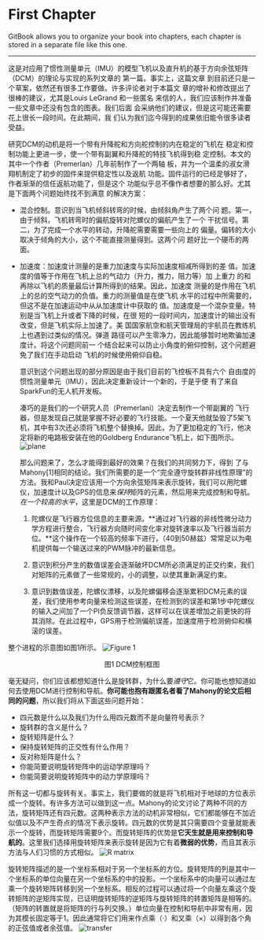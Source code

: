 # First Chapter

GitBook allows you to organize your book into chapters, 
each chapter is stored in a separate file like this one.

***
  这是对应用了惯性测量单元（IMU）的模型飞机以及直升机的基于方向余弦矩阵（DCM）的理论与实现的系列文章的
第一篇。事实上，这篇文章
到目前还只是一个草案，依然还有很多工作要做。许多评论者对于本篇文
章的增补和修改提出了很棒的建议，尤其是Louis LeGrand 和一些匿名
来信的人，我们应该制作并准备一些文章中还没有包含的图表。我们后面
会采纳他们的建议，但是这可能还需要花上很长一段时间。在此期间，我
们认为我们迄今得到的成果依旧能令很多读者受益。

  研究DCM的动机是将一个带有升降舵和方向舵控制的内在稳定的飞机在
稳定和控制功能上更进一步，使一个带有副翼和升降舵的特技飞机得到稳
定控制。本文的其中一个作者（Premerlan）几年前制作了一个两轴
板，并为一个温柔的淑女滑翔机制定了初步的固件来提供稳定性以及返航
功能。固件运行的已经足够好了，作者渐渐的信任返航功能了，但是这个
功能似乎总不像作者想要的那么好。尤其是下面两个问题始终找不到满意
的解决方案：	

* 混合控制。意识到当飞机倾斜转弯的时候，由倾斜角产生了两个问
题。第一，由于倾斜，飞机转弯时的偏航旋转对陀螺仪的偏航产生了一个
干扰信号。第二，为了完成一个水平的转动，升降舵需要需要一些向上的
偏量。偏转的大小取决于倾角的大小，这个不能直接测量得到。这两个问
题好比一个硬币的两面。

* 加速度：加速度计测量的是重力加速度与实际加速度相减所得到的差
值。加速度的值等于作用在飞机上总的气动力（升力，推力，阻力等）加
上重力 的和再除以飞机的质量最后计算所得到的结果。因此，加速度
测量的是作用在飞机上的总的空气动力的负值。重力的测量值是在使飞机
水平的过程中所需要的，但这不是在加速运动中从从加速度计中获取的
值。加速度是一个混杂变量。特别是当飞机上升或者下降的时候，在很
短的一段时间内，加速度计的输出没有改变，但是飞机实际上加速了。美
国国家航空和航天管理局的宇航员在教练机上也遇到过类似的情况。弹道
路径可以产生零净力，因此能够暂时地欺骗加速度计。将这个问题同前一
个结合起来可以防止小角度的俯仰控制，这个问题避免了我们在手动启动
飞机的时候使用俯仰自稳。

  意识到这个问题出现的部分原因是由于我们目前的飞控板不具有六个
自由度的惯性测量单元（IMU），因此决定重新设计一个新的，于是乎便
有了来自SparkFun的无人机开发板。

  凑巧的是我们的一个研究人员（Premerlani）决定去制作一个带副翼的
飞行器，但是发现自己就是掌握不好必要的飞行技能。一个夏天他就坠毁了5架飞机，其中有3次还必须将飞机整个替换掉。因此，为了更加稳定的飞行，他决定将新的电路板安装在他的Goldberg Endurance飞机上，如下图所示。
![plane](http://i.imgur.com/twFeQru.jpg)
  
  那么问题来了，怎么才能得到最好的效果？在我们的共同努力下，得到
了与Mahony[1]相同的结论。我们所需要的是一个“完全遵守旋转群非线性原理”的方法。我和Paul决定应该用一个方向余弦矩阵来表示旋转，我们可以用陀螺仪，加速度计以及GPS的信息来*保持*矩阵的元素，然后用来完成控制和导航。*在一个较高的水平*，这里是DCM的工作原理：


  1. 陀螺仪是飞行器方位信息的主要来源。**通过对飞行器的非线性微分动力学方程进行整合，飞行器方向随时间变化率对旋转速率以及飞行器当前方位。**这个操作在一个较高的频率下进行，（40到50赫兹）常常足以为电机提供每一个输送过来的PWM脉冲的最新信息。
  
  2. 意识到积分产生的数值误差会逐渐破坏DCM所必须满足的正交约束，我们对矩阵的元素做了一些常规的，小的调整，以使其重新满足约束。
  
  3. 意识到数值误差，陀螺仪漂移，以及陀螺偏移会逐渐累积DCM元素的误差，我们使用参考向量来检测这些误差，在检测到的误差和第1步中陀螺仪的输入之间加了一个PI负反馈调节器，这样可以在误差增加之前更快的将其消除。在此过程中，GPS用于检测偏航误差，加速度用于检测俯仰和横滚的误差。

整个进程的示意图如图1所示。
![Figure 1](http://i.imgur.com/V48Y1B0.png)
<center> 图1 DCM控制框图 </center>

 毫无疑问，你们应该都想知道什么是旋转群，为什么要*遵守*它。你可能也想知道如何去使用DCM进行控制和导航。**你可能也抱有跟匿名者看了Mahony的论文后相同的问题**，所以我们将从下面这些问题开始：

* 四元数是什么以及我们为什么用四元数而不是向量符号表示？
* 旋转群的含义是什么？
* 旋转矩阵是什么？
* 保持旋转矩阵的正交性有什么作用？
* 反对称矩阵是什么？
* 你能简要说明旋转矩阵中的运动学原理吗？
* 你能简要说明旋转矩阵中的动力学原理吗？

所有这一切都与旋转有关。事实上，我们要做的就是将飞机相对于地球的方位表示成一个旋转。有许多方法可以做到这一点。Mahony的论文讨论了两种不同的方法，旋转矩阵还有四元数。这两种表示方法的动机非常相似，它们都能够在不加近似值以及不产生奇点的情况下表示旋转。四元数的优势是其只需要四个变量就能表示一个旋转，而旋转矩阵需要9个。而旋转矩阵的优势是**它天生就是用来控制和导航的**。这里我们选择用旋转矩阵来表示旋转是因为它有着**微弱的优势**，而且其表示方法与人们习惯的方式相似。
![R matrix](http://i.imgur.com/lAHKdRR.png)

旋转矩阵描述的是一个坐标系相对于另一个坐标系的方位。旋转矩阵的列是其中一个坐标系的单位向量在另一个坐标系的中的投影。一个坐标系中的向量可以通过左乘一个旋转矩阵转移到另一个坐标系。相反的过程可以通过将一个向量左乘这个旋转矩阵的逆矩阵实现，已证明旋转矩阵的逆矩阵与旋转矩阵的转置矩阵是相等的。（矩阵的转置就是将矩阵的行与列交换。）单位向量在控制和导航中非常有用，因为其模长固定等于1。因此通常将它们用来作点乘（·）和叉乘（×）以得到各个角的正弦值或者余弦值。
![transfer](http://i.imgur.com/SElkvQ6.png)
